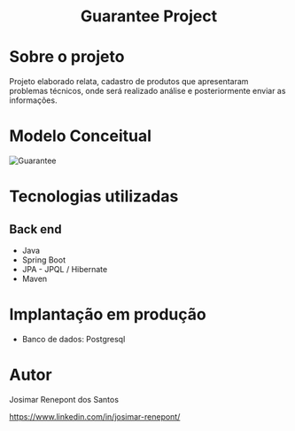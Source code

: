 <h1 align="center">Guarantee Project</h1>

# Sobre o projeto
Projeto elaborado relata, cadastro de produtos que apresentaram problemas técnicos, onde será realizado análise 
e posteriormente enviar as informações.

# Modelo Conceitual

![Guarantee](https://github.com/josimarrenepont/guarantee/assets/111367304/048caac8-e69c-428a-815d-4d5dce1547f9)

# Tecnologias utilizadas

## Back end

* Java
* Spring Boot
* JPA - JPQL / Hibernate
* Maven

# Implantação em produção

* Banco de dados: Postgresql

# Autor

Josimar Renepont dos Santos

https://www.linkedin.com/in/josimar-renepont/
